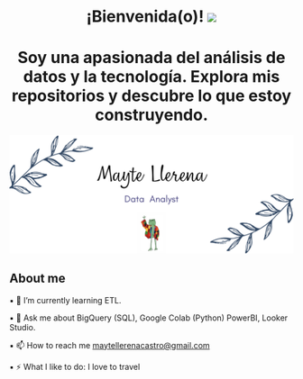 <div align="center">
 <h1 align="center"> ¡Bienvenida(o)! <img src="https://media.giphy.com/media/hvRJCLFzcasrR4ia7z/giphy.gif" width="35"></h1>
   <h1 align="center"> Soy una apasionada del análisis de datos y la tecnología. Explora mis repositorios y descubre lo que estoy construyendo. 
</div> 
  
![Hi](https://raw.githubusercontent.com/MayteLlerena/MayteLlerena/main/banner.png)

## About me

▪️ 🌱 I’m currently learning ETL.

▪️ 💬 Ask me about BigQuery (SQL), Google Colab (Python) PowerBI, Looker Studio.

▪️ 📫 How to reach me maytellerenacastro@gmail.com

▪️ ⚡ What I like to do: I love to travel
